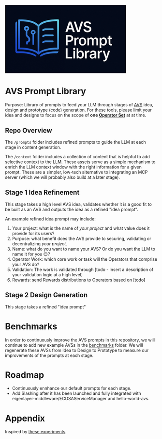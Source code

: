 <img src="assets/avs-prompt-library-logo.jpg" width="400" />

# AVS Prompt Library
Purpose: Library of prompts to feed your LLM through stages of [AVS](https://docs.eigenlayer.xyz/developers/Concepts/avs-developer-guide) idea, design and prototype (code) generation. For these tools, please limit your idea and designs to focus on the scope of **one [Operator Set](https://docs.eigenlayer.xyz/eigenlayer/concepts/operator-sets/operator-sets-concept)** at at time.

## Repo Overview

The `/prompts` folder includes refined prompts to guide the LLM at each stage in content generation.

The `/context` folder includes a collection of content that is helpful to add selective context to the LLM. These assets serve as a simple mechanism to enrich the LLM context window with the right information for a given prompt. These are a simpler, low-tech alternative to integrating an MCP server (which we will probably also build at a later stage).


## Stage 1 Idea Refinement

This stage takes a high level AVS idea, validates whether it is a good fit to be built as an AVS and outputs the idea as a refined "idea prompt". 

An example refined idea prompt may include:
1. Your project: what is the name of _your project_ and what value does it provide for its users?
2. Purpose: what benefit does the AVS provide to securing, validating or decentralizing _your project_.
3. Name: what do you want to name your AVS? Or do you want the LLM to name it for you 😉?
4. Operator Work: which core work or task will the Operators that comprise your AVS do?
5. Validation: The work is validated through [todo - insert a description of your validation logic at a high level]
6. Rewards: send Rewards distributions to Operators based on [todo]


## Stage 2 Design Generation

This stage takes a refined "idea prompt" 


# Benchmarks

In order to continuously improve the AVS prompts in this repository, we will continue to add new example AVSs in the [benchmarks](/benchmarks/) folder. We will regenerate these AVSs from Idea to Design to Prototype to measure our improvements of the prompts at each stage.


# Roadmap

- Continuously ennhance our default prompts for each stage.
- Add Slashing after it has been launched and fully integrated with eigenlayer-middleware/ECDSAServiceManager and hello-world-avs.


# Appendix

Inspired by [these experiments](https://github.com/wesfloyd/avs-context-prompt?tab=readme-ov-file#eigenlayer-avs-idea-to-prototype-pipeline).

